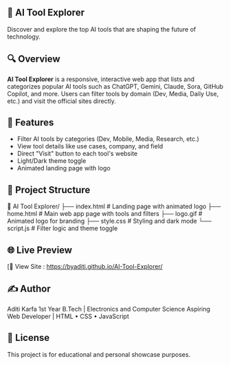 ## 🧠 AI Tool Explorer

Discover and explore the top AI tools that are shaping the future of technology.

## 🔍 Overview
**AI Tool Explorer** is a responsive, interactive web app that lists and categorizes popular AI tools such as ChatGPT, Gemini, Claude, Sora, GitHub Copilot, and more. Users can filter tools by domain (Dev, Media, Daily Use, etc.) and visit the official sites directly.

## 🚀 Features
- Filter AI tools by categories (Dev, Mobile, Media, Research, etc.)
- View tool details like use cases, company, and field
- Direct "Visit" button to each tool's website
- Light/Dark theme toggle
- Animated landing page with logo

## 📁 Project Structure
📁 AI Tool Explorer/
├── index.html # Landing page with animated logo
├── home.html # Main web app page with tools and filters
├── logo.gif # Animated logo for branding
├── style.css # Styling and dark mode
└── script.js # Filter logic and theme toggle


## 🌐 Live Preview
[🔗 View Site : https://byaditi.github.io/AI-Tool-Explorer/


## ✍️ Author
Aditi Karfa
1st Year B.Tech | Electronics and Computer Science
Aspiring Web Developer | HTML • CSS • JavaScript


## 📜 License
This project is for educational and personal showcase purposes.
